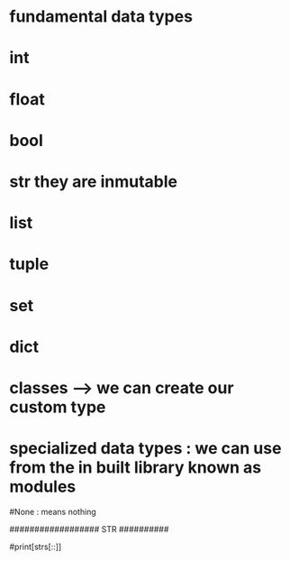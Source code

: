 # fundamental data types
# int 
# float 
# bool
# str they are inmutable
# list 
# tuple
# set 
# dict 


# classes --> we can create our custom type

# specialized data types : we can use from the in built library known as modules

#None : means nothing 


################## STR ##########

#print[strs[::]]
